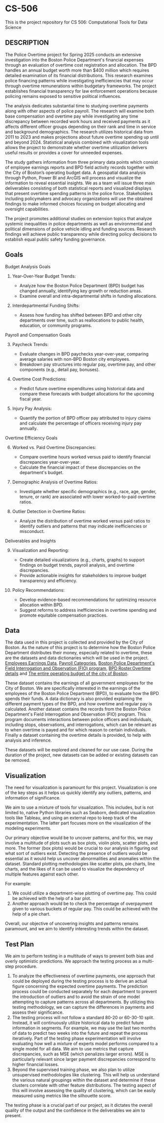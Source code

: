 # CS-506

This is the project repository for CS 506: Computational Tools for Data Science

## DESCRIPTION

The Police Overtime project for Spring 2025 conducts an extensive investigation into the Boston Police Department's financial expenses through an evaluation of overtime cost registration and allocation. The BPD handles an annual budget worth more than $400 million which requires detailed examination of its financial distributions. This research examines police financing patterns while investigating inefficiencies that may occur through overtime remunerations within budgetary frameworks. The project establishes financial transparency for law enforcement operations because policing remains exposed to sensitive political influences.

The analysis dedicates substantial time to studying overtime payments along with other aspects of police payroll. The research will examine both base compensation and overtime pay while investigating any time discrepancy between recorded work hours and received payments as it affects different officer groups depending on their rank and time in service and background demographics. The research utilizes historical data from 2011 to 2023 and makes projections about future overtime spending up until and beyond 2024. Statistical analysis combined with visualization tools allows the project to demonstrate whether overtime utilization delivers useful results or provides a cover for unneeded expenses.

The study gathers information from three primary data points which consist of employee earnings reports and BPD field activity records together with the City of Boston’s operating budget data. A geospatial data analysis through Python, Power BI and ArcGIS will process and visualize the information to reveal essential insights. We as a team will issue three main deliverables consisting of both statistical reports and visualized displays that present overtime spending patterns in the police force. Stakeholders including policymakers and advocacy organizations will use the obtained findings to make informed choices focusing on budget allocating and oversight capabilities.

The project promotes additional studies on extension topics that analyze systemic inequalities in police departments as well as environmental and political dimensions of police vehicle idling and funding sources. Research findings will achieve public transparency while directing policy decisions to establish equal public safety funding governance.

## Goals

Budget Analysis Goals

1. Year-Over-Year Budget Trends:

   - Analyze how the Boston Police Department (BPD) budget has changed annually, identifying key growth or reduction areas.
   - Examine overall and intra-departmental shifts in funding allocations.

2. Interdepartmental Funding Shifts:
   - Assess how funding has shifted between BPD and other city departments over time, such as reallocations to public health, education, or community programs.

Payroll and Compensation Goals

3. Paycheck Trends:

   - Evaluate changes in BPD paychecks year-over-year, comparing average salaries with non-BPD Boston city employees.
   - Breakdown pay structures into regular pay, overtime pay, and other components (e.g., detail pay, bonuses).

4. Overtime Cost Predictions:

   - Predict future overtime expenditures using historical data and compare these forecasts with budget allocations for the upcoming fiscal year.

5. Injury Pay Analysis:
   - Quantify the portion of BPD officer pay attributed to injury claims and calculate the percentage of officers receiving injury pay annually.

Overtime Efficiency Goals

6. Worked vs. Paid Overtime Discrepancies:

   - Compare overtime hours worked versus paid to identify financial discrepancies year-over-year.
   - Calculate the financial impact of these discrepancies on the department's budget.

7. Demographic Analysis of Overtime Ratios:

   - Investigate whether specific demographics (e.g., race, age, gender, tenure, or rank) are associated with lower worked-to-paid overtime ratios.

8. Outlier Detection in Overtime Ratios:
   - Analyze the distribution of overtime worked versus paid ratios to identify outliers and patterns that may indicate inefficiencies or misconduct.

Deliverables and Insights

9. Visualization and Reporting:

   - Create detailed visualizations (e.g., charts, graphs) to support findings on budget trends, payroll analysis, and overtime discrepancies.
   - Provide actionable insights for stakeholders to improve budget transparency and efficiency.

10. Policy Recommendations:
    - Develop evidence-based recommendations for optimizing resource allocation within BPD.
    - Suggest reforms to address inefficiencies in overtime spending and promote equitable compensation practices.

## Data

The data used in this project is collected and provided by the City of Boston. As the nature of this project is to determine how the Boston Police Department distributes their money, especially related to overtime, these are the datasets and data dictionaries which will be used in the project.
[Employees Earnings Data](https://data.boston.gov/dataset/employee-earnings-report), [Payroll Categories](https://data.boston.gov/dataset/employee-earnings-report/resource/609a6014-5ab0-49d9-8c38-1389e7bf0d41), [Boston Police Department's Field Interrogation and Observation (FIO) program](https://data.boston.gov/dataset/boston-police-department-fio), [BPD Roster](https://drive.google.com/drive/u/1/folders/1WKuP3SyeyBEHhnNi1O8e6vXMTk3cmaCj),[Overtime details](https://drive.google.com/drive/folders/1MCvI3iUbNnPE3an9tLKMfshEGwOvv52o) and [The entire operating budget of the city of Boston](https://data.boston.gov/dataset/operating-budget).

These dataset contains the earnings of all government employees for the City of Boston. We are specifically interested in the earnings of the employees of the Boston Police Department (BPD), to evaluate how the BPD spends their funds. A data dictionary is also provided explaining the different payment types of the BPD, and how overtime and regular pay is calculated. Another dataset contains the records from the Boston Police Department's Field Interrogation and Observation (FIO) program. This program documents interactions between police officers and individuals, including stops, observations, and interrogations, which can be relevant as to when overtime is payed and for which reason to certain individuals. Finally a dataset containing the overtime details is provided, to help with analysis and inference.

These datasets will be explored and cleaned for our use case. During the duration of the project, new datasets can be added or existing datasets can be removed.

## Visualization

The need for visualization is paramount for this project. Visualization is one of the key steps as it helps us quickly identify any outliers, patterns, and information of significance.

We aim to use a mixture of tools for visualization. This includes, but is not limited to, native Python libraries such as Seaborn, dedicated visualization tools like Tableau, and using an external repo to keep track of the experimentation. The latter part focuses more on the visualization of the modeling experiments.

Our primary objective would be to uncover patterns, and for this, we may involve a multitude of plots such as box plots, violin plots, scatter plots, and more. The former (box plots) would be crucial to our analysis in figuring out what sort of outliers exist. Detecting the presence of outliers would be essential as it would help us uncover abnormalities and anomalies within the dataset. Standard plotting methodologies like scatter plots, pie charts, line charts, and the likes of it can be used to visualize the dependency of multiple features against each other.

For example:

1. We could utilize a department-wise plotting of overtime pay. This could be achieved with the help of a bar plot.
2. Another approach would be to check the percentage of overpayment given to various buckets of regular pay. This could be achieved with the help of a pie chart.

Overall, our objective of uncovering insights and patterns remains paramount, and we aim to identify interesting trends within the dataset.

## Test Plan

We aim to perform testing in a multitude of ways to prevent both bias and overly optimistic predictions. We approach the testing process as a multi-step procedure.

1. To analyze the effectiveness of overtime payments, one approach that could be deployed during the testing process is to derive an actual figure concerning the expected overtime payments. The prediction process could be conducted separately for each department to prevent the introduction of outliers and to avoid the strain of one model attempting to capture patterns across all departments. By utilizing this testing methodology, we can capture the differences in payments and assess their significance.
2. The testing process will not follow a standard 80-20 or 60-30-10 split. Instead, it will continuously utilize historical data to predict future information in segments. For example, we may use the last two months of data to predict two weeks into the future and repeat the process iteratively. Part of the testing phase experimentation will involve evaluating how well a mixture of experts model performs compared to a single model for all data. We aim to use metrics that capture discrepancies, such as MSE (which penalizes larger errors). MSE is particularly relevant since larger payment discrepancies correspond to higher financial losses.
3. Beyond the supervised training phase, we also plan to utilize unsupervised methodologies like clustering. This will help us understand the various natural groupings within the dataset and determine if these clusters correlate with other feature distributions. The testing aspect of this will involve assessing the quality of clustering, which can be easily measured using metrics like the silhouette score.

The testing phase is a crucial part of our project, as it dictates the overall quality of the output and the confidence in the deliverables we aim to present.
